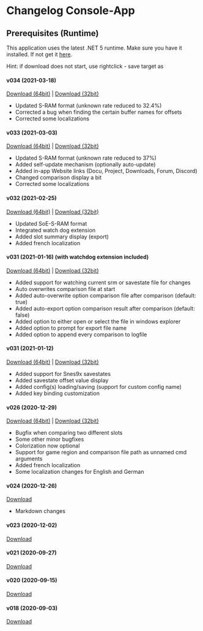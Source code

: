 ﻿# Changelog Console-App

## Prerequisites (Runtime)
This application uses the latest .NET 5 runtime. Make sure you have it installed. If not get it <a href=prerequisites target=_>here</a>.

Hint: if download does not start, use rightclick - save target as

#### v034 (2021-03-18) 
<a href="http://xeth.de/Releases/SramComparer/034/Comparer-SoE-034-x64.zip">Download (64bit)</a> | 
<a href="http://xeth.de/Releases/SramComparer/034/Comparer-SoE-034-x86.zip">Download (32bit)</a>
* Updated S-RAM format (unknown rate reduced to 32.4%)
* Corrected a bug when finding the certain buffer names for offsets
* Corrected some localizations

#### v033 (2021-03-03) 
<a href="http://xeth.de/Releases/SramComparer/033/Comparer-SoE-033-x64.zip">Download (64bit)</a> | 
<a href="http://xeth.de/Releases/SramComparer/033/Comparer-SoE-033-x86.zip">Download (32bit)</a>
* Updated S-RAM format (unknown rate reduced to 37%)
* Added self-update mechanism (optionally auto-update)
* Added in-app Website links (Docu, Project, Downloads, Forum, Discord)
* Changed comparison display a bit
* Corrected some localizations

#### v032 (2021-02-25) 
<a href="http://xeth.de/Releases/SramComparer/032/Comparer-SoE-032-x64.zip">Download (64bit)</a> | 
<a href="http://xeth.de/Releases/SramComparer/032/Comparer-SoE-032-x86.zip">Download (32bit)</a>
* Updated SoE-S-RAM format
* Integrated watch dog extension
* Added slot summary display (export)
* Added french localization

#### v031 (2021-01-16) (with watchdog extension included) 
<a href="http://xeth.de/Releases/SramComparer/031/Comparer-SoE-Watchdog-x64-031.zip">Download (64bit)</a> | 
<a href="http://xeth.de/Releases/SramComparer/031/Comparer-SoE-Watchdog-x86-031.zip">Download (32bit)</a>
* Added support for watching current srm or savestate file for changes
* Auto overwrites comparison file at start
* Added auto-overwrite option comparison file after comparison (default: true)
* Added auto-export option comparison result after comparison (default: false)
* Added option to either open or select the file in windows explorer
* Added option to prompt for export file name
* Added option to append every comparison to logfile

#### v031 (2021-01-12)
<a href="http://xeth.de/Releases/SramComparer/031/Comparer-SoE-x64-031.zip">Download (64bit)</a> | 
<a href="http://xeth.de/Releases/SramComparer/031/Comparer-SoE-x86-031.zip">Download (32bit)</a>
* Added support for Snes9x savestates
* Added savestate offset value display
* Added config(s) loading/saving (support for custom config name)
* Added key binding customization

#### v026 (2020-12-29)
<a href="http://xeth.de/Releases/SramComparer/026/Comparer-SoE-x64-026.zip">Download (64bit)</a> | 
<a href="http://xeth.de/Releases/SramComparer/026/Comparer-SoE-x86-026.zip">Download (32bit)</a>
* Bugfix when comparing two different slots
* Some other minor bugfixes
* Colorization now optional
* Support for game region and comparison file path as unnamed cmd arguments
* Added french localization
* Some localization changes for English and German

#### v024 (2020-12-26)
<a href="http://xeth.de/Releases/SramComparer/024/Comparer-SoE-024.zip">Download</a>
* Markdown changes

#### v023 (2020-12-02)
<a href="http://xeth.de/Releases/SramComparer/023/Comparer-SoE-023.zip">Download</a>

#### v021 (2020-09-27)
<a href="http://xeth.de/Releases/SramComparer/021/Comparer-SoE-021.zip">Download</a>

#### v020 (2020-09-15)
<a href="http://xeth.de/Releases/SramComparer/020/Comparer-SoE-020.zip">Download</a>

#### v018 (2020-09-03)
<a href="http://xeth.de/Releases/SramComparer/018/Comparer-SoE-018.zip">Download</a>
